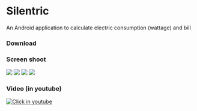 # Silentric
An Android application to calculate electric consumption (wattage) and bill

### Download


### Screen shoot
![](http://i.imgur.com/AiVnRXr.png)
![](http://i.imgur.com/3BlT6Hx.png)
![](http://i.imgur.com/4kIxojF.png)
![](http://i.imgur.com/ha7o52r.png)

### Video (in youtube)
[![Click in youtube](https://img.youtube.com/vi/q8GZnqMg5ck/0.jpg)](https://www.youtube.com/watch?v=q8GZnqMg5ck)